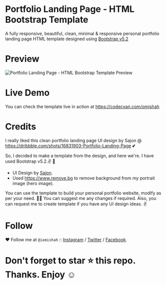 # Portfolio Landing Page - HTML Bootstrap Template

A fully responsive, beautiful, clean, minimal &amp; responsive personal portfolio landing page HTML template designed using <a href="https://getbootstrap.com/docs/5.2/getting-started/download/">Bootstrap v5.2</a>

# Preview

<img alt="Portfolio Landing Page - HTML Bootstrap Template Preview" src="https://raw.githubusercontent.com/omishah/portfolio-landing-page-html-bootstrap-template/main/screenshot.png?raw=true" />

# Live Demo

You can check the template live in action at https://codecyan.com/omishah

# Credits

I really liked this clean portfolio landing page UI design by Sajon @ https://dribbble.com/shots/16831903-Portfolio-Landing-Page 💕

So, I decided to make a template from the design, and here we're. I have used Bootstrap v5.2.✌️ 👏

- UI Design by <a href="https://dribbble.com/shots/16831903-Portfolio-Landing-Page">Sajon</a>.
- Used https://www.remove.bg to remove background from my portrait image (hero image).

You can use the template to build your personal portfolio website, modify as per your need. 🎉🥳
You can suggest me any changes if required. Also, you can request me to create template if you have any UI design ideas. ✌️

# Follow

❤️ Follow me at ``@iomishah`` :: <a target="_blank" href="https://www.instagram.com/iomishah">Instagram</a> / <a target="_blank" href="https://twitter.com/iOMiShah">Twitter</a> / <a target="_blank" href="https://www.facebook.com/iOMiShah">Facebook</a>.

# Don't forget to star ⭐ this repo. Thanks. Enjoy ☺️ 

